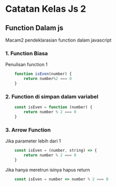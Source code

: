# Catatan Kelas Js 2

## Function Dalam js

Macam2 pendeklarasian function dalam javascript

### 1. Function Biasa
Penulisan function 1
```javascript
    function isEven(number) {
        return number%2 === 0
    }
```

### 2. Function di simpan dalam variabel
```javascript
    const isEven = function (number) {
        return number % 2 === 0
    }
```

### 3. Arrow Function

Jika parameter lebih dari 1
```javascript
    const isEven = (number, string) => {
        return number % 2 === 0
    }
```

Jika hanya meretrun isinya hapus return
```javascript
    const isEven = number => number % 2 === 0
```

